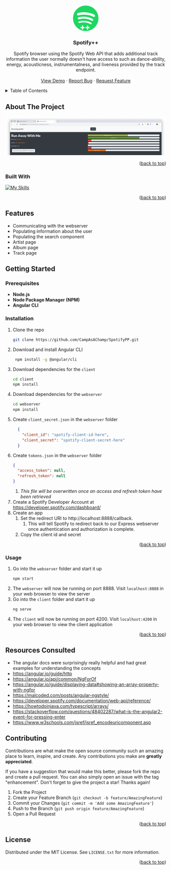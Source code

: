 <div id="top"></div>

<!-- PROJECT LOGO -->
<br />
<div align="center">
  <a href="https://github.com/CampAsAChamp/SpotifyPP">
    <img src="images/logo.svg" alt="Logo" width="80" height="80">
  </a>

<h3 align="center">Spotify++</h3>

  <p align="center">
    Spotify browser using the Spotify Web API that adds additional track information the user normally doesn't have access to such as dance-ability, energy, acousticness, instrumentalness, and liveness provided by the track endpoint.
    <br />
    <br />
    <a href="https://github.com/CampAsAChamp/SpotifyPP">View Demo</a>
    ·
    <a href="https://github.com/CampAsAChamp/SpotifyPP/issues">Report Bug</a>
    ·
    <a href="https://github.com/CampAsAChamp/SpotifyPP/issues">Request Feature</a>
  </p>
</div>



<!-- TABLE OF CONTENTS -->
<details>
  <summary>Table of Contents</summary>
  <ol>
    <li>
      <a href="#about-the-project">About The Project</a>
      <ul>
        <li><a href="#built-with">Built With</a></li>
      </ul>
    </li>
    <li>
      <a href="#features">Features</a>
      <a href="#getting-started">Getting Started</a>
      <ul>
        <li><a href="#prerequisites">Prerequisites</a></li>
        <li><a href="#installation">Installation</a></li>
      </ul>
    </li>
    <li><a href="#usage">Usage</a></li>
    <li><a href="#resources-consulted">Resources Consulted</a></li>
    <li><a href="#contributing">Contributing</a></li>
    <li><a href="#license">License</a></li>
  </ol>
</details>



<!-- ABOUT THE PROJECT -->
## About The Project

<div align="center">

![product-screenshot]

</div>

<p align="right">(<a href="#top">back to top</a>)</p>



### Built With

[![My Skills](https://skillicons.dev/icons?i=angular,nodejs,ts,html,css)](https://skillicons.dev)

<p align="right">(<a href="#top">back to top</a>)</p>

## Features
- Communicating with the webserver
- Populating information about the user
- Populating the search component
- Artist page
- Album page
- Track page

<!-- GETTING STARTED -->
## Getting Started

### Prerequisites

* **Node.js**
* **Node Package Manager (NPM)**
* **Angular CLI**

### Installation

1. Clone the repo
    ```sh
    git clone https://github.com/CampAsAChamp/SpotifyPP.git
    ```
2. Download and install Angular CLI
   ```sh
    npm install -g @angular/cli
    ```
4. Download dependencies for the `client`
    ```sh
    cd client
    npm install
    ```
5. Download dependencies for the `webserver` 
    ```sh
    cd webserver    
    npm install    
    ```
6. Create `client_secret.json` in the `webserver` folder
    ```json
      {
        "client_id": "spotify-client-id-here",
        "client_secret": "spotify-client-secret-here"
      }
    ```
7. Create `tokens.json` in the `webserver` folder
    ```json
    {
      "access_token": null,
      "refresh_token": null
    }
    ```
    1. *This file will be overwritten once an access and refresh token have been retrieved*
5. Create a Spotify Developer Account at https://developer.spotify.com/dashboard/
6. Create an app
    1. Set the redirect URI to http://localhost:8888/callback. 
        1. This will tell Spotify to redirect back to our Express webserver once authentication and authorization is complete.
    2. Copy the client id and secret


<p align="right">(<a href="#top">back to top</a>)</p>


<!-- USAGE EXAMPLES -->
### Usage

1. Go into the `webserver` folder and start it up
   ```sh
   npm start
   ```
2. The `webserver` will now be running on port 8888. Visit `localhost:8888` in your web browser to view the server
3. Go into the `client` folder and start it up
    ```sh
    ng serve
    ```
4. The `client` will now be running on port 4200. Visit `localhost:4200` in your web browser to view the client application


<p align="right">(<a href="#top">back to top</a>)</p>

## Resources Consulted
- The angular docs were surprisingly really helpful and had great examples for understanding the concepts
- https://angular.io/guide/http
- https://angular.io/api/common/NgForOf
- https://angular.io/guide/displaying-data#showing-an-array-property-with-ngfor
- https://malcoded.com/posts/angular-ngstyle/
- https://developer.spotify.com/documentation/web-api/reference/
- https://howtodoinjava.com/typescript/arrays/
- https://stackoverflow.com/questions/48402287/what-is-the-angular2-event-for-pressing-enter
- https://www.w3schools.com/jsref/jsref_encodeuricomponent.asp

<!-- CONTRIBUTING -->
## Contributing

Contributions are what make the open source community such an amazing place to learn, inspire, and create. Any contributions you make are **greatly appreciated**.

If you have a suggestion that would make this better, please fork the repo and create a pull request. You can also simply open an issue with the tag "enhancement".
Don't forget to give the project a star! Thanks again!

1. Fork the Project
2. Create your Feature Branch (`git checkout -b feature/AmazingFeature`)
3. Commit your Changes (`git commit -m 'Add some AmazingFeature'`)
4. Push to the Branch (`git push origin feature/AmazingFeature`)
5. Open a Pull Request

<p align="right">(<a href="#top">back to top</a>)</p>



<!-- LICENSE -->
## License

Distributed under the MIT License. See `LICENSE.txt` for more information.

<p align="right">(<a href="#top">back to top</a>)</p>



<!-- MARKDOWN LINKS & IMAGES -->
<!-- https://www.markdownguide.org/basic-syntax/#reference-style-links -->
[contributors-shield]: https://img.shields.io/github/contributors/CampAsAChamp/msPaintAutomation.svg?style=for-the-badge
[contributors-url]: https://github.com/CampAsAChamp/msPaintAutomation/graphs/contributors
[forks-shield]: https://img.shields.io/github/forks/CampAsAChamp/msPaintAutomation.svg?style=for-the-badge
[forks-url]: https://github.com/CampAsAChamp/msPaintAutomation/network/members
[stars-shield]: https://img.shields.io/github/stars/CampAsAChamp/msPaintAutomation.svg?style=for-the-badge
[stars-url]: https://github.com/CampAsAChamp/msPaintAutomation/stargazers
[issues-shield]: https://img.shields.io/github/issues/CampAsAChamp/msPaintAutomation.svg?style=for-the-badge
[issues-url]: https://github.com/CampAsAChamp/msPaintAutomation/issues
[license-shield]: https://img.shields.io/github/license/CampAsAChamp/msPaintAutomation.svg?style=for-the-badge
[license-url]: https://github.com/CampAsAChamp/msPaintAutomation/blob/master/LICENSE.txt
[linkedin-shield]: https://img.shields.io/badge/-LinkedIn-black.svg?style=for-the-badge&logo=linkedin&colorB=555
[product-screenshot]: images/screenshot.png
